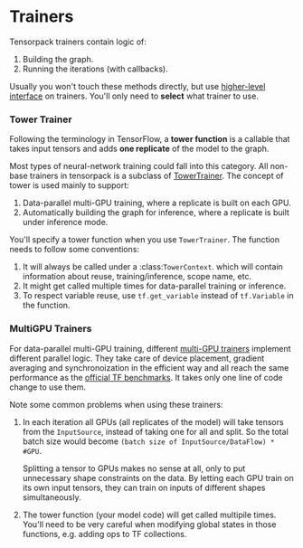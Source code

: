 
# Trainers

Tensorpack trainers contain logic of:

1. Building the graph.
2. Running the iterations (with callbacks).

Usually you won't touch these methods directly, but use
[higher-level interface](training-interface.html) on trainers.
You'll only need to __select__ what trainer to use.

### Tower Trainer

Following the terminology in TensorFlow,
a __tower function__ is a callable that takes input tensors and adds __one replicate__ of the model to the graph.

Most types of neural-network training could fall into this category.
All non-base trainers in tensorpack is a subclass of [TowerTrainer](../modules/train.html#tensorpack.train.TowerTrainer).
The concept of tower is used mainly to support:

1. Data-parallel multi-GPU training, where a replicate is built on each GPU.
2. Automatically building the graph for inference, where a replicate is built under inference mode.

You'll specify a tower function when you use `TowerTrainer`.
The function needs to follow some conventions:

1. It will always be called under a :class:`TowerContext`.
	 which will contain information about reuse, training/inference, scope name, etc.
2. It might get called multiple times for data-parallel training or inference.
3. To respect variable reuse, use `tf.get_variable` instead of
	 `tf.Variable` in the function.


### MultiGPU Trainers

For data-parallel multi-GPU training, different [multi-GPU trainers](../modules/train.html)
implement different parallel logic.
They take care of device placement, gradient averaging and synchronoization
in the efficient way and all reach the same performance as the
[official TF benchmarks](https://www.tensorflow.org/performance/benchmarks).
It takes only one line of code change to use them.

Note some common problems when using these trainers:

1. In each iteration all GPUs (all replicates of the model) will take tensors from the `InputSource`,
	instead of taking one for all and split.
	So the total batch size would become ``(batch size of InputSource/DataFlow) * #GPU``.

	Splitting a tensor to GPUs makes no sense at all, only to put unnecessary shape constraints on the data.
	By letting each GPU train on its own input tensors, they can train on inputs of different shapes simultaneously.

2. The tower function (your model code) will get called multipile times.
	You'll need to be very careful when modifying global states in those functions, e.g. adding ops to TF collections.
